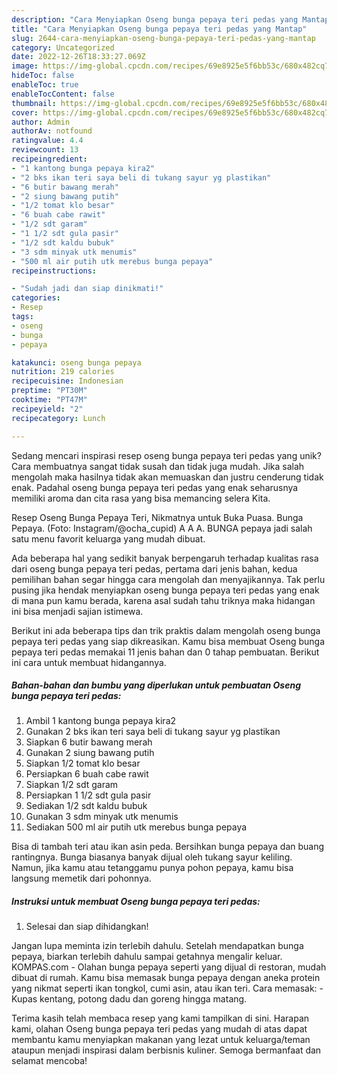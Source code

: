 ```yaml
---
description: "Cara Menyiapkan Oseng bunga pepaya teri pedas yang Mantap"
title: "Cara Menyiapkan Oseng bunga pepaya teri pedas yang Mantap"
slug: 2644-cara-menyiapkan-oseng-bunga-pepaya-teri-pedas-yang-mantap
category: Uncategorized
date: 2022-12-26T18:33:27.069Z
image: https://img-global.cpcdn.com/recipes/69e8925e5f6bb53c/680x482cq70/oseng-bunga-pepaya-teri-pedas-foto-resep-utama.jpg
hideToc: false
enableToc: true
enableTocContent: false
thumbnail: https://img-global.cpcdn.com/recipes/69e8925e5f6bb53c/680x482cq70/oseng-bunga-pepaya-teri-pedas-foto-resep-utama.jpg
cover: https://img-global.cpcdn.com/recipes/69e8925e5f6bb53c/680x482cq70/oseng-bunga-pepaya-teri-pedas-foto-resep-utama.jpg
author: Admin
authorAv: notfound
ratingvalue: 4.4
reviewcount: 13
recipeingredient:
- "1 kantong bunga pepaya kira2"
- "2 bks ikan teri saya beli di tukang sayur yg plastikan"
- "6 butir bawang merah"
- "2 siung bawang putih"
- "1/2 tomat klo besar"
- "6 buah cabe rawit"
- "1/2 sdt garam"
- "1 1/2 sdt gula pasir"
- "1/2 sdt kaldu bubuk"
- "3 sdm minyak utk menumis"
- "500 ml air putih utk merebus bunga pepaya"
recipeinstructions:

- "Sudah jadi dan siap dinikmati!"
categories:
- Resep
tags:
- oseng
- bunga
- pepaya

katakunci: oseng bunga pepaya 
nutrition: 219 calories
recipecuisine: Indonesian
preptime: "PT30M"
cooktime: "PT47M"
recipeyield: "2"
recipecategory: Lunch

---
```





Sedang mencari inspirasi resep oseng bunga pepaya teri pedas yang unik? Cara membuatnya sangat tidak susah dan tidak juga mudah. Jika salah mengolah maka hasilnya tidak akan memuaskan dan justru cenderung tidak enak. Padahal oseng bunga pepaya teri pedas yang enak seharusnya memiliki aroma dan cita rasa yang bisa memancing selera Kita.





Resep Oseng Bunga Pepaya Teri, Nikmatnya untuk Buka Puasa. Bunga Pepaya. (Foto: Instagram/@ocha_cupid) A A A. BUNGA pepaya jadi salah satu menu favorit keluarga yang mudah dibuat.

Ada beberapa hal yang sedikit banyak berpengaruh terhadap kualitas rasa dari oseng bunga pepaya teri pedas, pertama dari jenis bahan, kedua pemilihan bahan segar hingga cara mengolah dan menyajikannya. Tak perlu pusing jika hendak menyiapkan oseng bunga pepaya teri pedas yang enak di mana pun kamu berada, karena asal sudah tahu triknya maka hidangan ini bisa menjadi sajian istimewa.






Berikut ini ada beberapa tips dan trik praktis dalam mengolah oseng bunga pepaya teri pedas yang siap dikreasikan. Kamu bisa membuat Oseng bunga pepaya teri pedas memakai 11 jenis bahan dan 0 tahap pembuatan. Berikut ini cara untuk membuat hidangannya.

<!--inarticleads1-->

##### Bahan-bahan dan bumbu yang diperlukan untuk pembuatan Oseng bunga pepaya teri pedas:

1. Ambil 1 kantong bunga pepaya kira2
1. Gunakan 2 bks ikan teri saya beli di tukang sayur yg plastikan
1. Siapkan 6 butir bawang merah
1. Gunakan 2 siung bawang putih
1. Siapkan 1/2 tomat klo besar
1. Persiapkan 6 buah cabe rawit
1. Siapkan 1/2 sdt garam
1. Persiapkan 1 1/2 sdt gula pasir
1. Sediakan 1/2 sdt kaldu bubuk
1. Gunakan 3 sdm minyak utk menumis
1. Sediakan 500 ml air putih utk merebus bunga pepaya


Bisa di tambah teri atau ikan asin peda. Bersihkan bunga pepaya dan buang rantingnya. Bunga biasanya banyak dijual oleh tukang sayur keliling. Namun, jika kamu atau tetanggamu punya pohon pepaya, kamu bisa langsung memetik dari pohonnya. 

<!--inarticleads2-->

##### Instruksi untuk membuat Oseng bunga pepaya teri pedas:


1. Selesai dan siap dihidangkan!

Jangan lupa meminta izin terlebih dahulu. Setelah mendapatkan bunga pepaya, biarkan terlebih dahulu sampai getahnya mengalir keluar. KOMPAS.com - Olahan bunga pepaya seperti yang dijual di restoran, mudah dibuat di rumah. Kamu bisa memasak bunga pepaya dengan aneka protein yang nikmat seperti ikan tongkol, cumi asin, atau ikan teri. Cara memasak: - Kupas kentang, potong dadu dan goreng hingga matang. 

Terima kasih telah membaca resep yang kami tampilkan di sini. Harapan kami, olahan Oseng bunga pepaya teri pedas yang mudah di atas dapat membantu kamu menyiapkan makanan yang lezat untuk keluarga/teman ataupun menjadi inspirasi dalam berbisnis kuliner. Semoga bermanfaat dan selamat mencoba!
